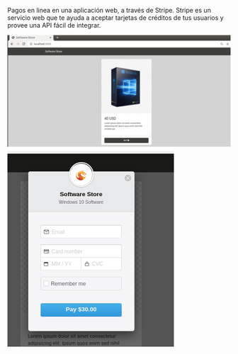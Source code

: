 Pagos en linea en una aplicación web, a través de Stripe. Stripe es un servicio web que te ayuda a aceptar tarjetas de créditos de tus usuarios y provee una API fácil de integrar.


<img src="Main.PNG" alt="Picture of Main screen" style="max-width:100%;width:auto;height:auto;">

<img src="Pay.PNG" alt="Picture of Pay" style="max-width:100%;width:auto;height:auto;">
